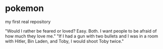 # pokemon
my first real repository

"Would I rather be feared or loved? Easy. Both. I want people to be afraid of how much they love me."
"If I had a gun with two bullets and I was in a room with Hitler, Bin Laden, and Toby, I would shoot Toby twice."
